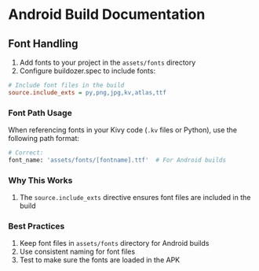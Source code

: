 # Android Build Documentation

## Font Handling

1. Add fonts to your project in the `assets/fonts` directory
2. Configure buildozer.spec to include fonts:
```ini
# Include font files in the build
source.include_exts = py,png,jpg,kv,atlas,ttf

```

### Font Path Usage

When referencing fonts in your Kivy code (`.kv` files or Python), use the following path format:

```python
# Correct:
font_name: 'assets/fonts/[fontname].ttf'  # For Android builds
```

### Why This Works

1. The `source.include_exts` directive ensures font files are included in the build


### Best Practices

1. Keep font files in `assets/fonts` directory for Android builds
2. Use consistent naming for font files
3. Test to make sure the fonts are loaded in the APK